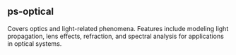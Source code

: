 ## ps-optical

Covers optics and light-related phenomena. Features include modeling light propagation, lens effects, refraction, and spectral analysis for applications in optical systems.
